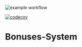 ![example workflow](https://github.com/VitaliiPysyniuk/Bonuses-System/actions/workflows/build.yml/badge.svg)

[![codecov](https://codecov.io/gh/VitaliiPysyniuk/Bonuses-System/branch/main/graph/badge.svg?token=X4DLAPV3VS)](https://codecov.io/gh/VitaliiPysyniuk/Bonuses-System)
# Bonuses-System